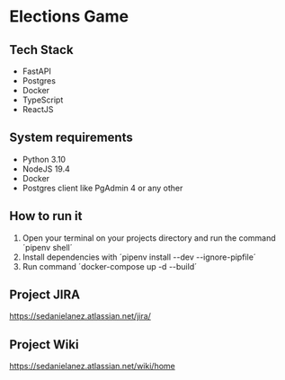 # Elections Game

## Tech Stack

* FastAPI
* Postgres
* Docker
* TypeScript
* ReactJS

## System requirements
- Python 3.10
- NodeJS 19.4
- Docker
- Postgres client like PgAdmin 4 or any other

## How to run it

1. Open your terminal on your projects directory and run the command ´pipenv shell´
2. Install dependencies with ´pipenv install --dev --ignore-pipfile´
3. Run command ´docker-compose up -d --build´

## Project JIRA

https://sedanielanez.atlassian.net/jira/

## Project Wiki

https://sedanielanez.atlassian.net/wiki/home
